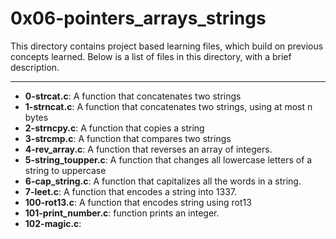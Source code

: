 # 0x06-pointers_arrays_strings
This directory contains project based learning files, which build on previous concepts learned.
Below is a list of files in this directory, with a brief description.

---

- **0-strcat.c**: A function that concatenates two strings
- **1-strncat.c**: A function that concatenates two strings, using at most n bytes
- **2-strncpy.c**: A function that copies a string
- **3-strcmp.c**: A function that compares two strings
- **4-rev_array.c**: A function that reverses an array of integers.
- **5-string_toupper.c**: A function that changes all lowercase letters of a string to uppercase
- **6-cap_string.c**: A function that capitalizes all the words in a string.
- **7-leet.c**: A function that encodes a string into 1337.
- **100-rot13.c**: A function that encodes string using rot13
- **101-print_number.c**: function prints an integer.
- **102-magic.c**: 
